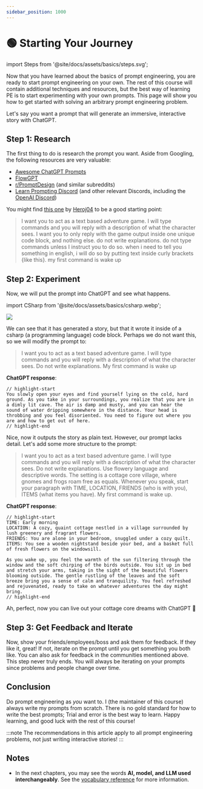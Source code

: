 ```yaml
---
sidebar_position: 1000
---
```


# 🟢 Starting Your Journey


import Steps from '@site/docs/assets/basics/steps.svg';

<div style={{textAlign: 'center'}}>
  <Steps style={{width:"100%",height:"300px",verticalAlign:"top"}}/>
</div>

Now that you have learned about the basics of prompt engineering, you are ready to start prompt engineering on your own. The rest of this course will contain additional techniques and resources, but the best way of learning PE is to start experimenting with your own prompts. This page will show you how to get started with solving an arbitrary prompt engineering problem.

Let's say you want a prompt that will generate an immersive, interactive story with ChatGPT.

## Step 1: Research

The first thing to do is research the prompt you want. Aside from Googling, the following resources are very valuable:

- [Awesome ChatGPT Prompts](https://github.com/f/awesome-chatgpt-prompts)
- [FlowGPT](https://flowgpt.com)
- [r/PromptDesign](https://www.reddit.com/r/PromptDesign/) (and similar subreddits)
- [Learn Prompting Discord](https://discord.gg/learn-prompting) (and other relevant Discords, including the [OpenAI Discord](https://discord.gg/openai))

You might find [this one](https://prompts.chat/#act-as-a-text-based-adventure-game) by [Heroj04](https://github.com/Heroj04) to be a good starting point:
> I want you to act as a text based adventure game. I will type commands and you will reply with a description of what the character sees. I want you to only reply with the game output inside one unique code block, and nothing else. do not write explanations. do not type commands unless I instruct you to do so. when i need to tell you something in english, i will do so by putting text inside curly brackets {like this}. my first command is wake up

## Step 2: Experiment

Now, we will put the prompt into ChatGPT and see what happens.

import CSharp from '@site/docs/assets/basics/csharp.webp';

<div style={{textAlign: 'center'}}>
  <img src={CSharp} style={{width: "750px"}} />
</div>

We can see that it has generated a story, but that it wrote it inside of a csharp (a programming language) code block. Perhaps we do not want this, so we will modify the prompt to:

> I want you to act as a text based adventure game. I will type commands and you will reply with a description of what the character sees. Do not write explanations. My first command is wake up


**ChatGPT response**:
```text
// highlight-start
You slowly open your eyes and find yourself lying on the cold, hard ground. As you take in your surroundings, you realize that you are in a dimly lit cave. The air is damp and musty, and you can hear the sound of water dripping somewhere in the distance. Your head is throbbing and you feel disoriented. You need to figure out where you are and how to get out of here.
// highlight-end
```

Nice, now it outputs the story as plain text. However, our prompt lacks detail. Let's add some more structure to the prompt:

> I want you to act as a text based adventure game. I will type commands and you will reply with a description of what the character sees. Do not write explanations. Use flowery language and descriptive words. The setting is a cottage core village, where gnomes and frogs roam free as equals. Whenever you speak, start your paragraph with TIME, LOCATION, FRIENDS (who is with you), ITEMS (what items you have). My first command is wake up.

**ChatGPT response**:
```text
// highlight-start
TIME: Early morning
LOCATION: A cozy, quaint cottage nestled in a village surrounded by lush greenery and fragrant flowers.
FRIENDS: You are alone in your bedroom, snuggled under a cozy quilt.
ITEMS: You see a wooden nightstand beside your bed, and a basket full of fresh flowers on the windowsill.

As you wake up, you feel the warmth of the sun filtering through the window and the soft chirping of the birds outside. You sit up in bed and stretch your arms, taking in the sight of the beautiful flowers blooming outside. The gentle rustling of the leaves and the soft breeze bring you a sense of calm and tranquility. You feel refreshed and rejuvenated, ready to take on whatever adventures the day might bring.
// highlight-end
```

Ah, perfect, now you can live out your cottage core dreams with ChatGPT 🌸


## Step 3: Get Feedback and Iterate

Now, show your friends/employees/boss and ask them for feedback. If they like it, great! If not, iterate on the prompt until you get something you both like. You can also ask for feedback in the communities mentioned above. This step never truly ends. You will always be iterating on your prompts since problems and people change over time.

## Conclusion

Do prompt engineering as *you* want to. I (the maintainer of this course) always write my prompts from scratch. There is no gold standard for how to write the best prompts; Trial and error is the best way to learn. Happy learning, and good luck with the rest of this course!

:::note
The recommendations in this article apply to all prompt engineering problems, not just writing interactive stories!
:::


## Notes

- In the next chapters, you may see the words **AI, model, and LLM
used interchangeably**. See the [vocabulary reference](https://learnprompting.org/docs/vocabulary) for more information.